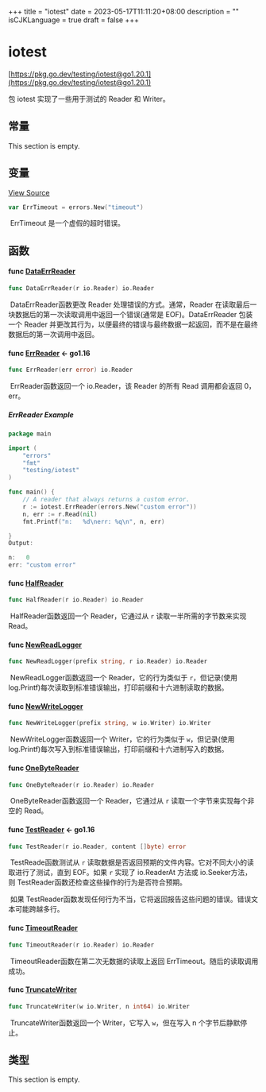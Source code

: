 +++
title = "iotest"
date = 2023-05-17T11:11:20+08:00
description = ""
isCJKLanguage = true
draft = false
+++
# iotest

[https://pkg.go.dev/testing/iotest@go1.20.1](https://pkg.go.dev/testing/iotest@go1.20.1)

包 iotest 实现了一些用于测试的 Reader 和 Writer。

## 常量 

This section is empty.

## 变量

[View Source](https://cs.opensource.google/go/go/+/go1.20.1:src/testing/iotest/reader.go;l=74)

``` go 
var ErrTimeout = errors.New("timeout")
```

​	ErrTimeout 是一个虚假的超时错误。

## 函数

#### func [DataErrReader](https://cs.opensource.google/go/go/+/go1.20.1:src/testing/iotest/reader.go;l=47) 

``` go 
func DataErrReader(r io.Reader) io.Reader
```

​	DataErrReader函数更改 Reader 处理错误的方式。通常，Reader 在读取最后一块数据后的第一次读取调用中返回一个错误(通常是 EOF)。DataErrReader 包装一个 Reader 并更改其行为，以便最终的错误与最终数据一起返回，而不是在最终数据后的第一次调用中返回。

#### func [ErrReader](https://cs.opensource.google/go/go/+/go1.20.1:src/testing/iotest/reader.go;l=94)  <- go1.16

``` go 
func ErrReader(err error) io.Reader
```

​	ErrReader函数返回一个 io.Reader，该 Reader 的所有 Read 调用都会返回 0，err。

##### ErrReader Example
``` go 
package main

import (
	"errors"
	"fmt"
	"testing/iotest"
)

func main() {
	// A reader that always returns a custom error.
	r := iotest.ErrReader(errors.New("custom error"))
	n, err := r.Read(nil)
	fmt.Printf("n:   %d\nerr: %q\n", n, err)

}
Output:

n:   0
err: "custom error"
```

#### func [HalfReader](https://cs.opensource.google/go/go/+/go1.20.1:src/testing/iotest/reader.go;l=32) 

``` go 
func HalfReader(r io.Reader) io.Reader
```

​	HalfReader函数返回一个 Reader，它通过从 `r` 读取一半所需的字节数来实现 Read。

#### func [NewReadLogger](https://cs.opensource.google/go/go/+/go1.20.1:src/testing/iotest/logger.go;l=52) 

``` go 
func NewReadLogger(prefix string, r io.Reader) io.Reader
```

​	NewReadLogger函数返回一个 Reader，它的行为类似于 `r`，但记录(使用 log.Printf)每次读取到标准错误输出，打印前缀和十六进制读取的数据。

#### func [NewWriteLogger](https://cs.opensource.google/go/go/+/go1.20.1:src/testing/iotest/logger.go;l=30) 

``` go 
func NewWriteLogger(prefix string, w io.Writer) io.Writer
```

​	NewWriteLogger函数返回一个 Writer，它的行为类似于 `w`，但记录(使用 log.Printf)每次写入到标准错误输出，打印前缀和十六进制写入的数据。

#### func [OneByteReader](https://cs.opensource.google/go/go/+/go1.20.1:src/testing/iotest/reader.go;l=17) 

``` go 
func OneByteReader(r io.Reader) io.Reader
```

​	OneByteReader函数返回一个 Reader，它通过从 `r` 读取一个字节来实现每个非空的 Read。

#### func [TestReader](https://cs.opensource.google/go/go/+/go1.20.1:src/testing/iotest/reader.go;l=136)  <- go1.16

``` go 
func TestReader(r io.Reader, content []byte) error
```

​	TestReade函数测试从 `r` 读取数据是否返回预期的文件内容。它对不同大小的读取进行了测试，直到 EOF。如果 `r` 实现了 io.ReaderAt 方法或 io.Seeker方法，则 TestReader函数还检查这些操作的行为是否符合预期。

​	如果 TestReader函数发现任何行为不当，它将返回报告这些问题的错误。错误文本可能跨越多行。

#### func [TimeoutReader](https://cs.opensource.google/go/go/+/go1.20.1:src/testing/iotest/reader.go;l=78) 

``` go 
func TimeoutReader(r io.Reader) io.Reader
```

​	TimeoutReader函数在第二次无数据的读取上返回 ErrTimeout。随后的读取调用成功。

#### func [TruncateWriter](https://cs.opensource.google/go/go/+/go1.20.1:src/testing/iotest/writer.go;l=11) 

``` go 
func TruncateWriter(w io.Writer, n int64) io.Writer
```

​	TruncateWriter函数返回一个 Writer，它写入 `w`，但在写入 n 个字节后静默停止。

## 类型

This section is empty.